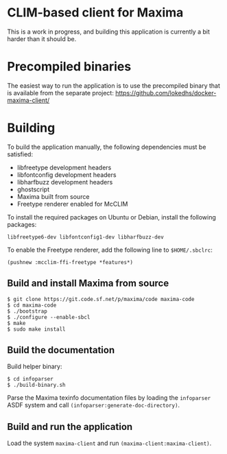 CLIM-based client for Maxima
============================

This is a work in progress, and building this application is currently
a bit harder than it should be.

Precompiled binaries
====================

The easiest way to run the application is to use the precompiled
binary that is available from the separate project:
https://github.com/lokedhs/docker-maxima-client/

Building
========

To build the application manually, the following dependencies must be
satisfied:

  - libfreetype development headers
  - libfontconfig development headers
  - libharfbuzz development headers
  - ghostscript
  - Maxima built from source
  - Freetype renderer enabled for McCLIM

To install the required packages on Ubuntu or Debian, install the
following packages:

```
libfreetype6-dev libfontconfig1-dev libharfbuzz-dev
```

To enable the Freetype renderer, add the following line to
`$HOME/.sbclrc`:

```
(pushnew :mcclim-ffi-freetype *features*)
```

Build and install Maxima from source
------------------------------------

```
$ git clone https://git.code.sf.net/p/maxima/code maxima-code
$ cd maxima-code
$ ./bootstrap
$ ./configure --enable-sbcl
$ make
$ sudo make install
```

Build the documentation
-----------------------

Build helper binary:

```
$ cd infoparser
$ ./build-binary.sh

```

Parse the Maxima texinfo documentation files by loading the
`infoparser` ASDF system and call
`(infoparser:generate-doc-directory)`.


Build and run the application
-----------------------------

Load the system `maxima-client` and run
`(maxima-client:maxima-client)`.
